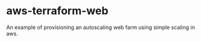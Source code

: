 # aws-terraform-web

An example of provisioning an autoscaling web farm using simple scaling in aws.
